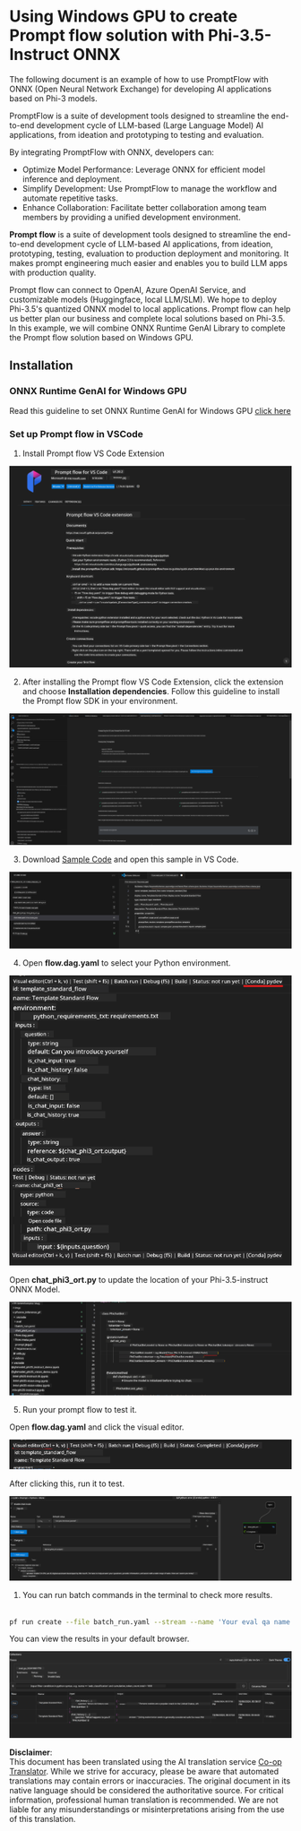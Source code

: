<!--
CO_OP_TRANSLATOR_METADATA:
{
  "original_hash": "92e7dac1e5af0dd7c94170fdaf6860fe",
  "translation_date": "2025-07-17T02:56:15+00:00",
  "source_file": "md/02.Application/01.TextAndChat/Phi3/UsingPromptFlowWithONNX.md",
  "language_code": "en"
}
-->
# Using Windows GPU to create Prompt flow solution with Phi-3.5-Instruct ONNX 

The following document is an example of how to use PromptFlow with ONNX (Open Neural Network Exchange) for developing AI applications based on Phi-3 models.

PromptFlow is a suite of development tools designed to streamline the end-to-end development cycle of LLM-based (Large Language Model) AI applications, from ideation and prototyping to testing and evaluation.

By integrating PromptFlow with ONNX, developers can:

- Optimize Model Performance: Leverage ONNX for efficient model inference and deployment.
- Simplify Development: Use PromptFlow to manage the workflow and automate repetitive tasks.
- Enhance Collaboration: Facilitate better collaboration among team members by providing a unified development environment.

**Prompt flow** is a suite of development tools designed to streamline the end-to-end development cycle of LLM-based AI applications, from ideation, prototyping, testing, evaluation to production deployment and monitoring. It makes prompt engineering much easier and enables you to build LLM apps with production quality.

Prompt flow can connect to OpenAI, Azure OpenAI Service, and customizable models (Huggingface, local LLM/SLM). We hope to deploy Phi-3.5's quantized ONNX model to local applications. Prompt flow can help us better plan our business and complete local solutions based on Phi-3.5. In this example, we will combine ONNX Runtime GenAI Library to complete the Prompt flow solution based on Windows GPU.

## **Installation**

### **ONNX Runtime GenAI for Windows GPU**

Read this guideline to set ONNX Runtime GenAI for Windows GPU  [click here](./ORTWindowGPUGuideline.md)

### **Set up Prompt flow in VSCode**

1. Install Prompt flow VS Code Extension

![pfvscode](../../../../../../translated_images/pfvscode.eff93dfc66a42cbef699fc16fa48f3ed3a23361875a3362037d026896395a00d.en.png)

2. After installing the Prompt flow VS Code Extension, click the extension and choose **Installation dependencies**. Follow this guideline to install the Prompt flow SDK in your environment.

![pfsetup](../../../../../../translated_images/pfsetup.b46e93096f5a254f74e8b74ce2be7047ce963ef573d755ec897eb1b78cb9c954.en.png)

3. Download [Sample Code](../../../../../../code/09.UpdateSamples/Aug/pf/onnx_inference_pf) and open this sample in VS Code.

![pfsample](../../../../../../translated_images/pfsample.8d89e70584ffe7c4dba182513e3148a989e552c3b8e4948567a6b806b5ae1845.en.png)

4. Open **flow.dag.yaml** to select your Python environment.

![pfdag](../../../../../../translated_images/pfdag.264a77f7366458ff850a76ae949226391ea382856d543ef9da4b92096aff7e4b.en.png)

   Open **chat_phi3_ort.py** to update the location of your Phi-3.5-instruct ONNX Model.

![pfphi](../../../../../../translated_images/pfphi.72da81d74244b45fc78cdfeeb8c7fbd9e7cd610bf2f96814dbade6a4a2dfad7e.en.png)

5. Run your prompt flow to test it.

Open **flow.dag.yaml** and click the visual editor.

![pfv](../../../../../../translated_images/pfv.ba8a81f34b20f603cccee3fe91e94113792ed6f5af28f76ab08e1a0b3e77b33b.en.png)

After clicking this, run it to test.

![pfflow](../../../../../../translated_images/pfflow.4e1135a089b1ce1b6348b59edefdb6333e5729b54c8e57f9039b7f9463e68fbd.en.png)

1. You can run batch commands in the terminal to check more results.

```bash

pf run create --file batch_run.yaml --stream --name 'Your eval qa name'    

```

You can view the results in your default browser.

![pfresult](../../../../../../translated_images/pfresult.c22c826f8062d7cbe871cff35db4a013dcfefc13fafe5da6710a8549a96a4ceb.en.png)

**Disclaimer**:  
This document has been translated using the AI translation service [Co-op Translator](https://github.com/Azure/co-op-translator). While we strive for accuracy, please be aware that automated translations may contain errors or inaccuracies. The original document in its native language should be considered the authoritative source. For critical information, professional human translation is recommended. We are not liable for any misunderstandings or misinterpretations arising from the use of this translation.